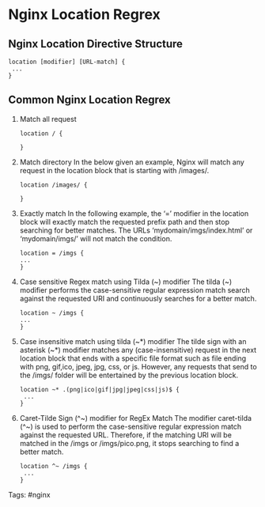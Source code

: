 # Nginx Location Regrex

## Nginx Location Directive Structure

```nginx
location [modifier] [URL-match] {  
 ...  
}
```

## Common Nginx Location Regrex

1. Match all request 
	```nginx
	location / {   
	
	}
	```
2. Match directory
	In the below given an example, Nginx will match any request in the location block that is starting with /images/.

	```nginx
	location /images/ {  
	
	}
	```
3.  Exactly match
	In the following example, the ‘=’ modifier in the location block will exactly match the requested prefix path and then stop searching for better matches.
	The URLs ‘mydomain/imgs/index.html’ or ‘mydomain/imgs/’ will not match the condition.
	```nginx
	location = /imgs {   
 	...  
	}
	```

4. Case sensitive Regex match using Tilda (~) modifier
	The tilda (~) modifier performs the case-sensitive regular expression match search against the requested URI and continuously searches for a better match.
	
	```nginx
	location ~ /imgs {   
 	...  
	}
	```
5. Case insensitive match using tilda (~*) modifier
	The tilde sign with an asterisk (~*) modifier matches any (case-insensitive) request in the next location block that ends with a specific file format such as file ending with png, gif,ico, jpeg, jpg, css, or js. However, any requests that send to the /imgs/ folder will be entertained by the previous location block.

	```nginx
	location ~* .(png|ico|gif|jpg|jpeg|css|js)$ {  
	 ...  
	}
	```
6.  Caret-Tilde Sign (^~) modifier for RegEx Match
	The modifier caret-tilda (^~) is used to perform the case-sensitive regular expression match against the requested URL. Therefore, if the matching URI will be matched in the /imgs or /imgs/pico.png, it stops searching to find a better match.	
	```nginx
	location ^~ /imgs {  
	 ...  
	}
	```
	
	
Tags: #nginx